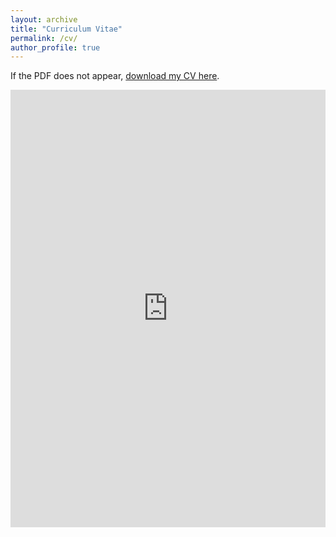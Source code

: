 ```yaml
---
layout: archive
title: "Curriculum Vitae"
permalink: /cv/
author_profile: true
---
```


<p>If the PDF does not appear, <a href="https://ashwin-baduni.github.io/files/CV.pdf">download my CV here</a>.</p>

<iframe
  src="https://docs.google.com/viewer?url=https://ashwin-baduni.github.io/files/CV.pdf&embedded=true"
  width="100%"
  height="700"
  style="border: none;"
></iframe>

